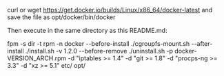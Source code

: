 curl or wget https://get.docker.io/builds/Linux/x86_64/docker-latest and save the file as opt/docker/bin/docker

Then execute in the same directory as this README.md:

fpm -s dir -t rpm -n docker --before-install ./cgroupfs-mount.sh --after-install ./install.sh -v 1.2.0 --before-remove ./uninstall.sh -p docker-VERSION_ARCH.rpm -d "iptables >= 1.4" -d "git >= 1.8" -d "procps-ng >= 3.3" -d "xz >= 5.1" etc/ opt/
